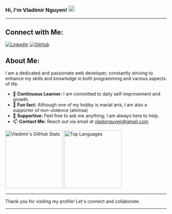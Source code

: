 ### Hi, I'm Vladimir Nguyen! <img src="https://media.giphy.com/media/hvRJCLFzcasrR4ia7z/giphy.gif" width="20px">

---

## Connect with Me:

[![LinkedIn](https://img.shields.io/badge/-LinkedIn-0e76a8?style=flat-square&logo=Linkedin&logoColor=white)](https://www.linkedin.com/in/vladimir-nguyen/) 
[![GitHub](https://img.shields.io/badge/-GitHub-000000?style=flat-square&logo=GitHub&logoColor=white)](https://github.com/vladonguyen)

## About Me:

I am a dedicated and passionate web developer, constantly striving to enhance my skills and knowledge in both programming and various aspects of life. 

- 🌱 **Continuous Learner:** I am committed to daily self-improvement and growth.
- 🥋 **Fun fact:** Although one of my hobby is marial arts, I am also а supporter of non-violence (ahimsa)
- 💬 **Supportive:** Feel free to ask me anything; I am always here to help.
- 📫 **Contact Me:** Reach out via email at [vladonguyen@gmail.com](mailto:vladonguyen@gmail.com).

<p>
  <!-- <summary>:zap: GitHub Stats</summary> -->
  <img height="180em" alt="Vladimir's GitHub Stats" src="https://github-readme-stats.vercel.app/api?username=vladonguyen&show_icons=true&bg_color=00000000&hide_border=true&text_color=3498db&count_private=true&include_all_commits=true" />
  
  <img height="180em" alt="Top Languages" src="https://github-readme-stats.vercel.app/api/top-langs/?username=vladonguyen&langs_count=8&layout=compact&hide_border=true&bg_color=00000000&text_color=3498db&count_private=true&include_all_commits=true" />
</p>

---

Thank you for visiting my profile! Let's connect and collaborate.

---
